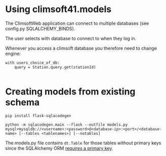 # Using climsoft41.models

The ClimsoftWeb application can connect to multiple databases (see config.py SQLALCHEMY_BINDS).

The user selects with database to connect to when they log in.

Whenever you access a climsoft database you therefore need to change engine:

```
with users_choice_of_db:
    query = Station.query.get(stationId)


```



# Creating models from existing schema

```
pip install flask-sqlacodegen

python -m sqlacodegen.main --flask --outfile models.py mysql+mysqldb://<username>:<password>@<database-ip>:<port>/<database-name> [--tables <tablenames>] [--notables]

```

The models.py file contains `dt.Table` for those tables without primary keys since the SQLAlchemy ORM [requires a primary key](https://docs.sqlalchemy.org/en/14/faq/ormconfiguration.html#how-do-i-map-a-table-that-has-no-primary-key).
